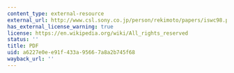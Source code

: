 ```yaml
---
content_type: external-resource
external_url: http://www.csl.sony.co.jp/person/rekimoto/papers/iswc98.pdf
has_external_license_warning: true
license: https://en.wikipedia.org/wiki/All_rights_reserved
status: ''
title: PDF
uid: a6227e0e-e91f-433a-9566-7a8a2b745f68
wayback_url: ''
---
```

